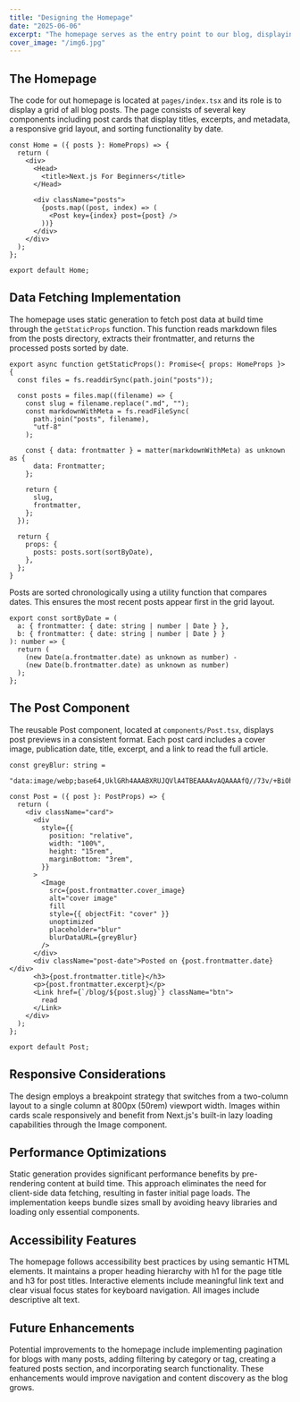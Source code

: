 ```yaml
---
title: "Designing the Homepage"
date: "2025-06-06"
excerpt: "The homepage serves as the entry point to our blog, displaying its articles in an organized layout."
cover_image: "/img6.jpg"
---
```


## The Homepage

The code for out homepage is located at `pages/index.tsx` and its role is to display a grid of all blog posts. The page consists of several key components including post cards that display titles, excerpts, and metadata, a responsive grid layout, and sorting functionality by date.

```tsx
const Home = ({ posts }: HomeProps) => {
  return (
    <div>
      <Head>
        <title>Next.js For Beginners</title>
      </Head>

      <div className="posts">
        {posts.map((post, index) => (
          <Post key={index} post={post} />
        ))}
      </div>
    </div>
  );
};

export default Home;
```

## Data Fetching Implementation

The homepage uses static generation to fetch post data at build time through the `getStaticProps` function. This function reads markdown files from the posts directory, extracts their frontmatter, and returns the processed posts sorted by date.

```tsx
export async function getStaticProps(): Promise<{ props: HomeProps }> {
  const files = fs.readdirSync(path.join("posts"));

  const posts = files.map((filename) => {
    const slug = filename.replace(".md", "");
    const markdownWithMeta = fs.readFileSync(
      path.join("posts", filename),
      "utf-8"
    );

    const { data: frontmatter } = matter(markdownWithMeta) as unknown as {
      data: Frontmatter;
    };

    return {
      slug,
      frontmatter,
    };
  });

  return {
    props: {
      posts: posts.sort(sortByDate),
    },
  };
}
```

Posts are sorted chronologically using a utility function that compares dates. This ensures the most recent posts appear first in the grid layout.

```tsx
export const sortByDate = (
  a: { frontmatter: { date: string | number | Date } },
  b: { frontmatter: { date: string | number | Date } }
): number => {
  return (
    (new Date(a.frontmatter.date) as unknown as number) -
    (new Date(b.frontmatter.date) as unknown as number)
  );
};
```

## The Post Component

The reusable Post component, located at `components/Post.tsx`, displays post previews in a consistent format. Each post card includes a cover image, publication date, title, excerpt, and a link to read the full article.

```tsx
const greyBlur: string =
  "data:image/webp;base64,UklGRh4AAABXRUJQVlA4TBEAAAAvAQAAAAfQ//73v/+BiOh/AAA=";

const Post = ({ post }: PostProps) => {
  return (
    <div className="card">
      <div
        style={{
          position: "relative",
          width: "100%",
          height: "15rem",
          marginBottom: "3rem",
        }}
      >
        <Image
          src={post.frontmatter.cover_image}
          alt="cover image"
          fill
          style={{ objectFit: "cover" }}
          unoptimized
          placeholder="blur"
          blurDataURL={greyBlur}
        />
      </div>
      <div className="post-date">Posted on {post.frontmatter.date}</div>
      <h3>{post.frontmatter.title}</h3>
      <p>{post.frontmatter.excerpt}</p>
      <Link href={`/blog/${post.slug}`} className="btn">
        read
      </Link>
    </div>
  );
};

export default Post;
```

## Responsive Considerations

The design employs a breakpoint strategy that switches from a two-column layout to a single column at 800px (50rem) viewport width. Images within cards scale responsively and benefit from Next.js's built-in lazy loading capabilities through the Image component.

## Performance Optimizations

Static generation provides significant performance benefits by pre-rendering content at build time. This approach eliminates the need for client-side data fetching, resulting in faster initial page loads. The implementation keeps bundle sizes small by avoiding heavy libraries and loading only essential components.

## Accessibility Features

The homepage follows accessibility best practices by using semantic HTML elements. It maintains a proper heading hierarchy with h1 for the page title and h3 for post titles. Interactive elements include meaningful link text and clear visual focus states for keyboard navigation. All images include descriptive alt text.

## Future Enhancements

Potential improvements to the homepage include implementing pagination for blogs with many posts, adding filtering by category or tag, creating a featured posts section, and incorporating search functionality. These enhancements would improve navigation and content discovery as the blog grows.
